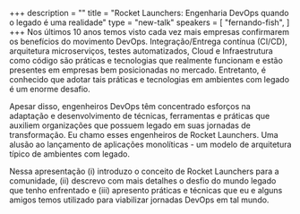 +++
description = ""
title = "Rocket Launchers: Engenharia DevOps quando o legado é uma realidade"
type = "new-talk"
speakers = [
        "fernando-fish",
]
+++
Nos últimos 10 anos temos visto cada vez mais empresas confirmarem os benefícios do movimento DevOps. Integração/Entrega contínua (CI/CD), arquitetura microserviços, testes automatizados, Cloud e Infraestrutura como código são práticas e tecnologias que realmente funcionam e estão presentes em empresas bem posicionadas no mercado. Entretanto, é conhecido que adotar tais práticas e tecnologias em ambientes com legado é um enorme desafio.


Apesar disso, engenheiros DevOps têm concentrado esforços na adaptação e desenvolvimento de técnicas, ferramentas e práticas que auxiliem organizações que possuem legado em suas jornadas de transformação. Eu chamo esses engenheiros de Rocket Launchers. Uma alusão ao lançamento de aplicações monolíticas - um modelo de arquitetura típico de ambientes com legado.


Nessa apresentação (i) introduzo o conceito de Rocket Launchers para a comunidade, (ii) descrevo com mais detalhes o desfio do mundo legado que tenho enfrentado e (iii) apresento práticas e técnicas que eu e alguns amigos temos utilizado para viabilizar jornadas DevOps em tal mundo.